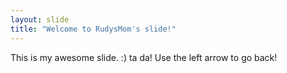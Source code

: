 ```yaml
---
layout: slide
title: "Welcome to RudysMom's slide!"
---
```

This is my awesome slide. :) ta da!
Use the left arrow to go back!
